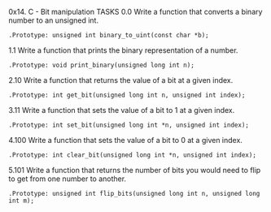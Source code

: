 0x14. C - Bit manipulation
TASKS
0.0 Write a function that converts a binary number to an unsigned int.

	.Prototype: unsigned int binary_to_uint(const char *b);

1.1 Write a function that prints the binary representation of a number.

	.Prototype: void print_binary(unsigned long int n);

2.10 Write a function that returns the value of a bit at a given index.

	.Prototype: int get_bit(unsigned long int n, unsigned int index);

3.11 Write a function that sets the value of a bit to 1 at a given index.

	.Prototype: int set_bit(unsigned long int *n, unsigned int index);

4.100 Write a function that sets the value of a bit to 0 at a given index.

	.Prototype: int clear_bit(unsigned long int *n, unsigned int index);

5.101 Write a function that returns the number of bits you would need to flip to get from one number to another.

	.Prototype: unsigned int flip_bits(unsigned long int n, unsigned long int m);

